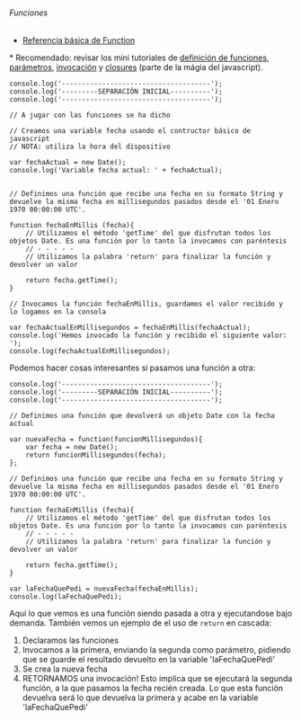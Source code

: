 ###### Funciones

- [Referencia básica de Function](http://www.w3schools.com/js/js_functions.asp)

\* Recomendado: revisar los mini tutoriales de [definición de funciones](http://www.w3schools.com/js/js_function_definition.asp), [parámetros](http://www.w3schools.com/js/js_function_parameters.asp), [invocación](http://www.w3schools.com/js/js_function_invocation.asp) y [closures](http://www.w3schools.com/js/js_function_closures.asp) (parte de la mágia del javascript).

```
console.log('-------------------------------------');
console.log('---------SEPARACIÓN INICIAL----------');
console.log('-------------------------------------');

// A jugar con las funciones se ha dicho

// Creamos una variable fecha usando el contructor básico de javascript 
// NOTA: utiliza la hora del dispositivo

var fechaActual = new Date();
console.log('Variable fecha actual: ' + fechaActual);


// Definimos una función que recibe una fecha en su formato String y devuelve la misma fecha en millisegundos pasados desde el '01 Enero 1970 00:00:00 UTC'.

function fechaEnMillis (fecha){
	// Utilizamos el método 'getTime' del que disfrutan todos los objetos Date. Es una función por lo tanto la invocamos con paréntesis
	// - - - - - 
	// Utilizamos la palabra 'return' para finalizar la función y devolver un valor

	return fecha.getTime();
}

// Invocamos la función fechaEnMillis, guardamos el valor recibido y lo logamos en la consola

var fechaActualEnMillisegundos = fechaEnMillis(fechaActual);
console.log('Hemos invocado la función y recibido el siguiente valor: ');
console.log(fechaActualEnMillisegundos);
```

Podemos hacer cosas interesantes si pasamos una función a otra:

```
console.log('-------------------------------------');
console.log('---------SEPARACIÓN INICIAL----------');
console.log('-------------------------------------');

// Definimos una función que devolverá un objeto Date con la fecha actual

var nuevaFecha = function(funcionMillisegundos){
	var fecha = new Date();
	return funcionMillisegundos(fecha);
};

// Definimos una función que recibe una fecha en su formato String y devuelve la misma fecha en millisegundos pasados desde el '01 Enero 1970 00:00:00 UTC'.

function fechaEnMillis (fecha){
	// Utilizamos el método 'getTime' del que disfrutan todos los objetos Date. Es una función por lo tanto la invocamos con paréntesis
	// - - - - - 
	// Utilizamos la palabra 'return' para finalizar la función y devolver un valor

	return fecha.getTime();
}

var laFechaQuePedi = nuevaFecha(fechaEnMillis);
console.log(laFechaQuePedi);
```

Aquí lo que vemos es una función siendo pasada a otra y ejecutandose bajo demanda. También vemos un ejemplo de el uso de `return` en cascada:

1. Declaramos las funciones
2. Invocamos a la primera, enviando la segunda como parámetro, pidiendo que se guarde el resultado devuelto en la variable 'laFechaQuePedi'
3. Se crea la nueva fecha
4. RETORNAMOS una invocación! Esto implica que se ejecutará la segunda función, a la que pasamos la fecha recién creada. Lo que esta función devuelva será lo que devuelva la primera y acabe en la variable 'laFechaQuePedi'